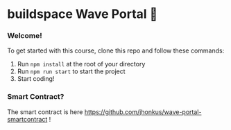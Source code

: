 # buildspace Wave Portal 👋 

### **Welcome!**
To get started with this course, clone this repo and follow these commands:

1. Run `npm install` at the root of your directory
2. Run `npm run start` to start the project
3. Start coding!

### **Smart Contract?**
The smart contract is here https://github.com/jhonkus/wave-portal-smartcontract !
